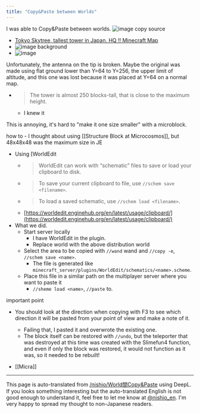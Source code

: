 ```yaml
---
title: "Copy&Paste between Worlds"
---
```


I was able to Copy&Paste between worlds.
![image](https://gyazo.com/9232a70499465d09800a27f8530e336b/thumb/1000)
copy source
- [Tokyo Skytree, tallest tower in Japan. HQ !! Minecraft Map](https://www.planetminecraft.com/project/tokyo-skytree-tallest-tower-in-japan-hq-/)
- ![image](https://gyazo.com/0d022853f06d0cad125817c0393f91e4/thumb/1000)
background
- ![image](https://gyazo.com/6cd6cb3cf14f85e46ca4d52043648371/thumb/1000)

Unfortunately, the antenna on the tip is broken.
Maybe the original was made using flat ground lower than Y=64 to Y=256, the upper limit of altitude, and this one was lost because it was placed at Y=64 on a normal map.
- >  The tower is almost 250 blocks-tall, that is close to the maximum height.
    - I knew it

This is annoying, it's hard to "make it one size smaller" with a microblock.

how to
    - I thought about using [[Structure Block at Microcosmos]], but 48x48x48 was the maximum size in JE
- Using [WorldEdit
    - > WorldEdit can work with “schematic” files to save or load your clipboard to disk.
    - >  To save your current clipboard to file, use `//schem save <filename>`.
    - >  To load a saved schematic, use `//schem load <filename>`.
    - [https://worldedit.enginehub.org/en/latest/usage/clipboard/](https://worldedit.enginehub.org/en/latest/usage/clipboard/)
- What we did.
    - Start server locally
        - I have WorldEdit in the plugin.
        - Replace world with the above distribution world
    - Select the area to be copied with `//wand` wand and `//copy -e`, `//schem save <name>`.
        - The file is generated like `minecraft_server/plugins/WorldEdit/schematics/<name>.scheme`.
    - Place this file in a similar path on the multiplayer server where you want to paste it
        - `//sheme load <name>`, `//paste` to.

important point
- You should look at the direction when copying with F3 to see which direction it will be pasted from your point of view and make a note of it.
    - Failing that, I pasted it and overwrote the existing one.
    - The block itself can be restored with `//undo`, but the teleporter that was destroyed at this time was created with the Slimefun4 function, and even if only the block was restored, it would not function as it was, so it needed to be rebuilt!

- [[Micra]]
---
This page is auto-translated from [/nishio/World間Copy&Paste](https://scrapbox.io/nishio/World間Copy&Paste) using DeepL. If you looks something interesting but the auto-translated English is not good enough to understand it, feel free to let me know at [@nishio_en](https://twitter.com/nishio_en). I'm very happy to spread my thought to non-Japanese readers.